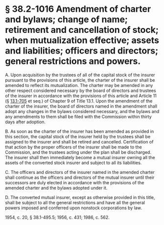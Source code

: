 # § 38.2-1016 Amendment of charter and bylaws; change of name; retirement and cancellation of stock; when mutualization effective; assets and liabilities; officers and directors; general restrictions and powers.

<p>A. Upon acquisition by the trustees of all of the capital stock of the insurer pursuant to the provisions of this article, the charter of the insurer shall be amended to reflect its mutualization. The charter may be amended in any other respect considered necessary by the board of directors and trustees of the insurer in accordance with the provisions of this article and Article 11 (§ <a href='http://law.lis.virginia.gov/vacode/13.1-705/'>13.1-705</a> et seq.) of Chapter 9 of Title 13.1. Upon the amendment of the charter of the insurer, the board of directors named in the amendment shall adopt any changes in the bylaws considered necessary, and the bylaws and any amendments to them shall be filed with the Commission within thirty days after adoption.</p><p>B. As soon as the charter of the insurer has been amended as provided in this section, the capital stock of the insurer held by the trustees shall be assigned to the insurer and shall be retired and cancelled. Certification of that action by the proper officers of the insurer shall be made to the Commission, and the trustees acting under the plan shall be discharged. The insurer shall then immediately become a mutual insurer owning all the assets of the converted stock insurer and subject to all its liabilities.</p><p>C. The officers and directors of the insurer named in the amended charter shall continue as the officers and directors of the mutual insurer until their successors are duly elected in accordance with the provisions of the amended charter and the bylaws adopted under it.</p><p>D. The converted mutual insurer, except as otherwise provided in this title, shall be subject to all the general restrictions and have all the general powers imposed and conferred upon nonstock corporations by law.</p><p>1954, c. 20, § 38.1-495.5; 1956, c. 431; 1986, c. 562.</p>